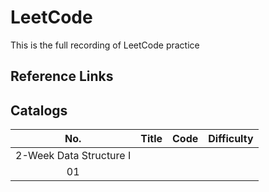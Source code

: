 # LeetCode
This is the full recording of LeetCode practice
## Reference Links

## Catalogs
|    No.   |  Title  |  Code  | Difficulty |
|  :----:  |  :----: | :----: |   :----:   |
|  2-Week Data Structure I  |   |    |       |
|  01  |   |

